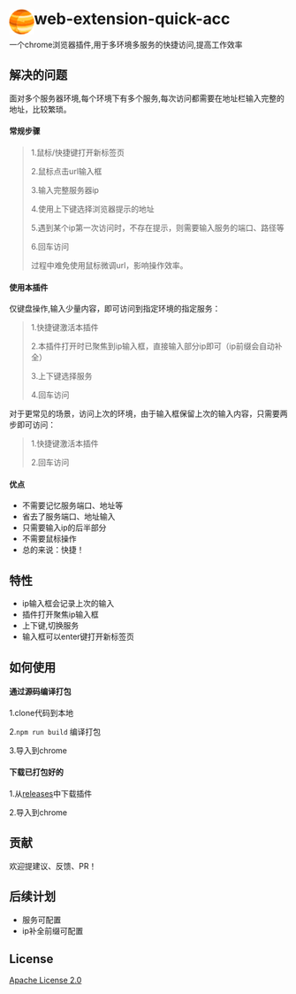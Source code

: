 # <img src="public/icons/icon_48.png" width="45" align="left"> web-extension-quick-acc



一个chrome浏览器插件,用于多环境多服务的快捷访问,提高工作效率

## 解决的问题

面对多个服务器环境,每个环境下有多个服务,每次访问都需要在地址栏输入完整的地址，比较繁琐。

#### 常规步骤

>1.鼠标/快捷键打开新标签页
>
>2.鼠标点击url输入框
>
>3.输入完整服务器ip
>
>4.使用上下键选择浏览器提示的地址
>
>5.遇到某个ip第一次访问时，不存在提示，则需要输入服务的端口、路径等
>
>6.回车访问
>
>过程中难免使用鼠标微调url，影响操作效率。



#### 使用本插件

仅键盘操作,输入少量内容，即可访问到指定环境的指定服务：

>1.快捷键激活本插件
>
>2.本插件打开时已聚焦到ip输入框，直接输入部分ip即可（ip前缀会自动补全）
>
>3.上下键选择服务
>
>4.回车访问



对于更常见的场景，访问上次的环境，由于输入框保留上次的输入内容，只需要两步即可访问：

>1.快捷键激活本插件
>
>2.回车访问



#### 优点

- 不需要记忆服务端口、地址等
- 省去了服务端口、地址输入
- 只需要输入ip的后半部分
- 不需要鼠标操作
- 总的来说：快捷！




## 特性

- ip输入框会记录上次的输入
- 插件打开聚焦ip输入框
- 上下键,切换服务
- 输入框可以enter键打开新标签页

## 如何使用

#### 通过源码编译打包

1.clone代码到本地

2.`npm run build` 编译打包

3.导入到chrome

#### 下载已打包好的

1.从[releases](https://github.com/lcok/web-extension-quick-acc/releases)中下载插件

2.导入到chrome

## 贡献

欢迎提建议、反馈、PR！

## 后续计划

- 服务可配置
- ip补全前缀可配置

## License

[Apache License 2.0](https://github.com/lcok/web-extension-quick-acc/blob/main/LICENSE)



